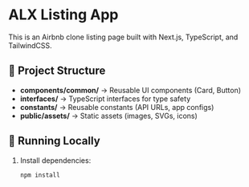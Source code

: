 # ALX Listing App

This is an Airbnb clone listing page built with Next.js, TypeScript, and TailwindCSS.

## 📂 Project Structure
- **components/common/** → Reusable UI components (Card, Button)
- **interfaces/** → TypeScript interfaces for type safety
- **constants/** → Reusable constants (API URLs, app configs)
- **public/assets/** → Static assets (images, SVGs, icons)

## 🚀 Running Locally
1. Install dependencies:
   ```bash
   npm install
